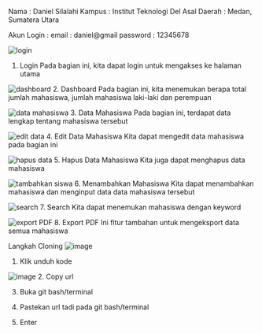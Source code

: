Nama : Daniel Silalahi
Kampus : Institut Teknologi Del
Asal Daerah : Medan, Sumatera Utara

Akun Login :
email : daniel@gmail
password : 12345678

![login](https://user-images.githubusercontent.com/90466465/216027415-9c16293b-6327-4b2f-a804-e9a6d9649db0.PNG)
1. Login
Pada bagian ini, kita dapat login untuk mengakses ke halaman utama

![dashboard](https://user-images.githubusercontent.com/90466465/216027561-1369764e-7371-4797-a3ab-b46d6328fbd7.PNG)
2. Dashboard
Pada bagian ini, kita menemukan berapa total jumlah mahasiswa, jumlah mahasiswa laki-laki dan perempuan

![data mahasiswa](https://user-images.githubusercontent.com/90466465/216027704-8f04db5e-a9aa-47e9-99e5-f5e4cd9d7cb2.PNG)
3. Data Mahasiswa
Pada bagian ini, terdapat data lengkap tentang mahasiswa tersebut

![edit data](https://user-images.githubusercontent.com/90466465/216027783-82554c45-a934-436f-b747-d263e2dbd633.PNG)
4. Edit Data Mahasiswa
Kita dapat mengedit data mahasiswa pada bagian ini

![hapus data](https://user-images.githubusercontent.com/90466465/216027846-f57dae90-4cb9-4f35-91e0-4bb3125399c0.PNG)
5. Hapus Data Mahasiswa
Kita juga dapat menghapus data mahasiswa

![tambahkan siswa](https://user-images.githubusercontent.com/90466465/216027894-72891d50-bcd9-40fb-867c-787446d7ba99.PNG)
6. Menambahkan Mahasiswa
Kita dapat menambahkan mahasiswa dan menginput data data mahasiswa tersebut

![search](https://user-images.githubusercontent.com/90466465/216028065-b10eaba0-7f19-4611-a84a-49a303b0fe2a.PNG)
7. Search
Kita dapat menemukan mahasiswa dengan keyword

![export PDF](https://user-images.githubusercontent.com/90466465/216028144-ff0a042f-fed8-47f8-a92f-adc1930cff5e.PNG)
8. Export PDF
Ini fitur tambahan untuk mengeksport data semua mahasiswa

Langkah Cloning 
![image](https://user-images.githubusercontent.com/90466465/216028440-d702801b-74f0-4d24-92d0-cbc75ea7fd3d.png)
1. Klik unduh kode

![image](https://user-images.githubusercontent.com/90466465/216028504-0231830b-6a27-4148-883d-4c550d1c4caa.png)
2. Copy url

3. Buka git bash/terminal

4. Pastekan url tadi pada git bash/terminal

5. Enter

